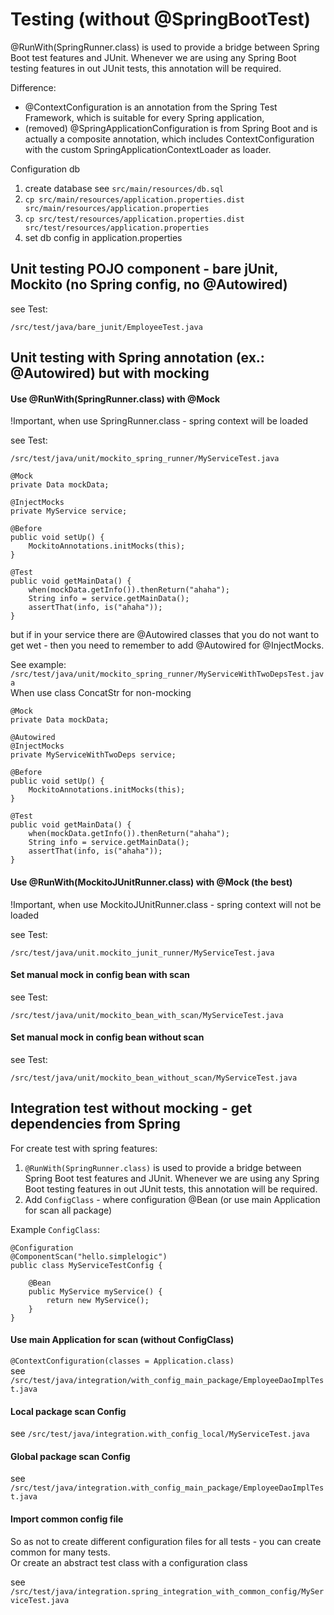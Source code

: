 # Testing (without @SpringBootTest)

@RunWith(SpringRunner.class) is used to provide a bridge between Spring Boot test features and JUnit. Whenever we are using any Spring Boot testing features in out JUnit tests, this annotation will be required.

Difference: 
- @ContextConfiguration is an annotation from the Spring Test Framework, which is suitable for every Spring application, 
- (removed) @SpringApplicationConfiguration is from Spring Boot and is actually a composite annotation, which includes ContextConfiguration with the custom SpringApplicationContextLoader as loader.

Configuration db

1. create database see `src/main/resources/db.sql`
2. `cp src/main/resources/application.properties.dist src/main/resources/application.properties`
3. `cp src/test/resources/application.properties.dist src/test/resources/application.properties`
4. set db config in application.properties

## Unit testing POJO component - bare jUnit, Mockito (no Spring config, no @Autowired)

see Test:
```
/src/test/java/bare_junit/EmployeeTest.java
```

## Unit testing with Spring annotation (ex.: @Autowired) but with mocking

#### Use @RunWith(SpringRunner.class) with @Mock

!Important, when use SpringRunner.class - spring context will be loaded

see Test:  
```
/src/test/java/unit/mockito_spring_runner/MyServiceTest.java
```

```
@Mock
private Data mockData;

@InjectMocks
private MyService service;

@Before
public void setUp() {
    MockitoAnnotations.initMocks(this);
}

@Test
public void getMainData() {
    when(mockData.getInfo()).thenReturn("ahaha");
    String info = service.getMainData();
    assertThat(info, is("ahaha"));
}
```

but if in your service there are @Autowired classes that you do not want to get wet - 
then you need to remember to add @Autowired for @InjectMocks.

See example: `/src/test/java/unit/mockito_spring_runner/MyServiceWithTwoDepsTest.java`  
When use class ConcatStr for non-mocking

```
@Mock
private Data mockData;

@Autowired
@InjectMocks
private MyServiceWithTwoDeps service;

@Before
public void setUp() {
    MockitoAnnotations.initMocks(this);
}

@Test
public void getMainData() {
    when(mockData.getInfo()).thenReturn("ahaha");
    String info = service.getMainData();
    assertThat(info, is("ahaha"));
}
```

#### Use @RunWith(MockitoJUnitRunner.class) with @Mock (the best)

!Important, when use MockitoJUnitRunner.class - spring context will not be loaded

see Test:  
```
/src/test/java/unit.mockito_junit_runner/MyServiceTest.java
```

#### Set manual mock in config bean with scan

see Test:
```
/src/test/java/unit/mockito_bean_with_scan/MyServiceTest.java
```

#### Set manual mock in config bean without scan

see Test:
```
/src/test/java/unit/mockito_bean_without_scan/MyServiceTest.java
```

## Integration test without mocking - get dependencies from Spring

For create test with spring features:
1. `@RunWith(SpringRunner.class)` is used to provide a bridge between Spring Boot test features and JUnit. Whenever we are using any Spring Boot testing features in out JUnit tests, this annotation will be required.
2. Add `ConfigClass` - where configuration @Bean (or use main Application for scan all package)

Example `ConfigClass`:
```
@Configuration
@ComponentScan("hello.simplelogic")
public class MyServiceTestConfig {

    @Bean
    public MyService myService() {
        return new MyService();
    }
}
```

#### Use main Application for scan (without ConfigClass)

`@ContextConfiguration(classes = Application.class)`  
see `/src/test/java/integration/with_config_main_package/EmployeeDaoImplTest.java`

#### Local package scan Config

see `/src/test/java/integration.with_config_local/MyServiceTest.java`

#### Global package scan Config

see `/src/test/java/integration.with_config_main_package/EmployeeDaoImplTest.java`

#### Import common config file 

So as not to create different configuration files for all tests - you can create common for many tests.   
Or create an abstract test class with a configuration class

see `/src/test/java/integration.spring_integration_with_common_config/MyServiceTest.java`